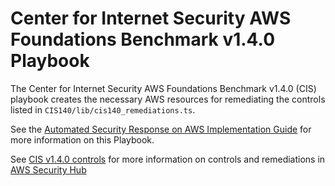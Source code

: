 # Center for Internet Security AWS Foundations Benchmark v1.4.0 Playbook

The Center for Internet Security AWS Foundations Benchmark v1.4.0 (CIS) playbook creates the necessary AWS resources for remediating the controls listed in `CIS140/lib/cis140_remediations.ts`.

See the [Automated Security Response on AWS Implementation Guide](https://docs.aws.amazon.com/solutions/latest/automated-security-response-on-aws/welcome.html) for more information on this Playbook.

See [CIS v1.4.0 controls](https://docs.aws.amazon.com/securityhub/latest/userguide/securityhub-cis-controls.html) for more information on controls and remediations in [AWS Security Hub](https://aws.amazon.com/security-hub)	 